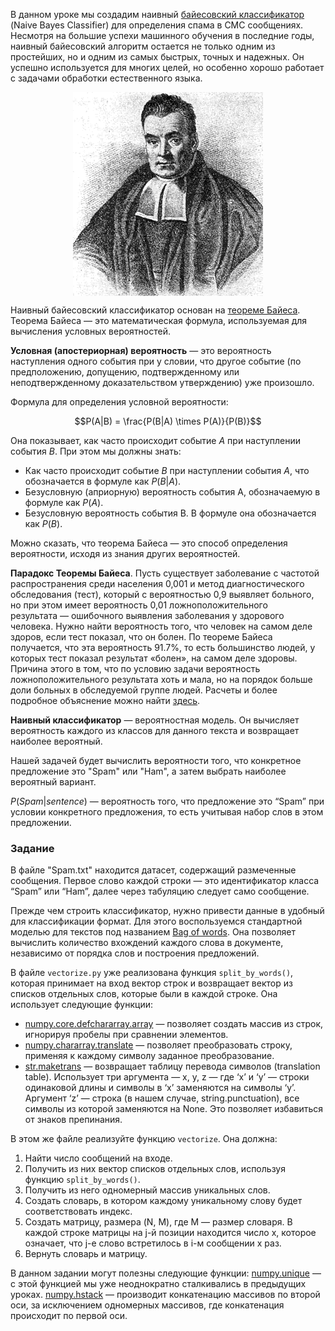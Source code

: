 В данном уроке мы создадим наивный [байесовский классификатор](http://www.machinelearning.ru/wiki/index.php?title=%D0%9D%D0%B0%D0%B8%D0%B2%D0%BD%D1%8B%D0%B9_%D0%B1%D0%B0%D0%B9%D0%B5%D1%81%D0%BE%D0%B2%D1%81%D0%BA%D0%B8%D0%B9_%D0%BA%D0%BB%D0%B0%D1%81%D1%81%D0%B8%D1%84%D0%B8%D0%BA%D0%B0%D1%82%D0%BE%D1%80) (Naive Bayes Classifier) для определения 
спама в СМС сообщениях. Несмотря на большие успехи машинного обучения в последние годы, наивный 
байесовский алгоритм остается не только одним из простейших, но и одним из самых быстрых, точных 
и надежных. Он успешно используется для многих целей, но особенно хорошо работает с задачами 
обработки естественного языка.

<style>
img {
  display: block;
  margin-left: auto;
  margin-right: auto;
}
</style>
![bayes](Thomas_Bayes.png)

Наивный байесовский классификатор основан на [теореме Байеса](https://ru.wikipedia.org/wiki/%D0%A2%D0%B5%D0%BE%D1%80%D0%B5%D0%BC%D0%B0_%D0%91%D0%B0%D0%B9%D0%B5%D1%81%D0%B0). Теорема Байеса&nbsp;— это 
математическая формула, используемая для вычисления условных вероятностей.

**Условная (апостериорная) вероятность**&nbsp;— это вероятность наступления одного события при у
словии, что другое событие (по предположению, допущению, подтвержденному или неподтвержденному 
доказательством утверждению) уже произошло.

Формула для определения условной вероятности:

$$P(A|B) = \frac{P(B|A) \times P(A)}{P(B)}$$

Она показывает, как часто происходит событие $A$ при наступлении события $B$. При этом мы должны знать:
- Как часто происходит событие $B$ при наступлении события $A$, что обозначается в формуле как $P(B|A)$.
- Безусловную (априорную) вероятность события A, обозначаемую в формуле как $P(A)$.
- Безусловную вероятность события B. В формуле она обозначается как $P(B)$.

Можно сказать, что теорема Байеса&nbsp;— это способ определения вероятности, исходя из знания других вероятностей.

<div class="hint"><b>Парадокс Теоремы Байеса</b>. Пусть существует заболевание с частотой распространения 
среди населения 0,001 и метод диагностического обследования (тест), который с вероятностью 0,9 
выявляет больного, но при этом имеет вероятность 0,01 ложноположительного результата&nbsp;— ошибочного 
выявления заболевания у здорового человека. Нужно найти вероятность того, что человек на самом деле 
здоров, если тест показал, что он болен. По теореме Байеса получается, что эта вероятность 91.7%, то есть 
большинство людей, у которых тест показал результат «болен», на самом деле здоровы. Причина этого в том, 
что по условию задачи вероятность ложноположительного результата хоть и мала, но на порядок больше доли 
больных в обследуемой группе людей. Расчеты и более подробное объяснение можно найти <a href="https://ru.wikipedia.org/wiki/%D0%A2%D0%B5%D0%BE%D1%80%D0%B5%D0%BC%D0%B0_%D0%91%D0%B0%D0%B9%D0%B5%D1%81%D0%B0#%D0%9F%D1%80%D0%B8%D0%BC%D0%B5%D1%80_4_%E2%80%94_%D0%BF%D0%B0%D1%80%D0%B0%D0%B4%D0%BE%D0%BA%D1%81_%D1%82%D0%B5%D0%BE%D1%80%D0%B5%D0%BC%D1%8B_%D0%91%D0%B0%D0%B9%D0%B5%D1%81%D0%B0">здесь</a>. </div>

**Наивный классификатор**&nbsp;— вероятностная модель. Он вычисляет вероятность каждого из классов для 
данного текста и возвращает наиболее вероятный.

Нашей задачей будет вычислить вероятности того, что конкретное предложение это "Spam" или "Ham", а затем 
выбрать наиболее вероятный вариант.

$P(Spam|sentence)$&nbsp;— вероятность того, что предложение это “Spam” при условии конкретного предложения, 
то есть учитывая набор слов в этом предложении.


### Задание

В файле "Spam.txt" находится датасет, содержащий размеченные сообщения. Первое слово каждой 
строки&nbsp;— это идентификатор класса “Spam” или “Ham”, далее через табуляцию следует само сообщение.

Прежде чем строить классификатор, нужно привести данные в удобный для классификации формат. Для этого 
воспользуемся стандартной моделью для текстов под названием [Bag of words](https://ru.wikipedia.org/wiki/%D0%9C%D0%B5%D1%88%D0%BE%D0%BA_%D1%81%D0%BB%D0%BE%D0%B2). Она позволяет вычислить 
количество вхождений каждого слова в документе, независимо от порядка слов и построения предложений.

В файле `vectorize.py` уже реализована функция `split_by_words()`, которая принимает на вход вектор строк 
и возвращает вектор из списков отдельных слов, которые были в каждой строке. Она использует следующие функции:

- [numpy.core.defchararray.array](https://numpy.org/doc/1.18/reference/generated/numpy.core.defchararray.array.html) — позволяет создать массив из строк, игнорируя пробелы при сравнении элементов.
- [numpy.chararray.translate](https://numpy.org/doc/1.18/reference/generated/numpy.chararray.translate.html) — позволяет преобразовать строку, применяя к каждому символу заданное преобразование.
- [str.maketrans](https://docs.python.org/3/library/stdtypes.html#str.maketrans) — возвращает таблицу перевода символов (translation table). Использует три 
  аргумента&nbsp;— x, y, z&nbsp;— где ‘x’ и ‘y’&nbsp;— строки одинаковой длины и символы в ‘x’ заменяются 
  на символы ‘y’. Аргумент ‘z’&nbsp;—  строка (в нашем случае, string.punctuation), все символы из которой 
  заменяются на None. Это позволяет избавиться от знаков препинания.

В этом же файле реализуйте функцию `vectorize`. Она должна:
1) Найти число сообщений на входе.
2) Получить из них вектор списков отдельных слов, используя функцию `split_by_words()`.
3) Получить из него одномерный массив уникальных слов.
4) Создать словарь, в котором каждому уникальному слову будет соответствовать индекс.
5) Cоздать матрицу, размера (N, M), где M&nbsp;— размер словаря. В каждой строке матрицы на j-й позиции 
   находится число x, которое означает, что j-е слово встретилось в i-м сообщении x раз.
6) Вернуть словарь и матрицу.

<div class="hint">
В данном задании могут полезны следующие функции:
<a href="https://numpy.org/doc/stable/reference/generated/numpy.unique.html?highlight=unique#numpy.unique">numpy.unique</a>&nbsp;— c этой функцией мы уже неоднократно сталкивались в предыдущих уроках.
<a href="https://numpy.org/doc/stable/reference/generated/numpy.hstack.html">numpy.hstack</a>&nbsp;— производит конкатенацию массивов по второй оси, за исключением одномерных массивов, 
где конкатенация происходит по первой оси.
</div>